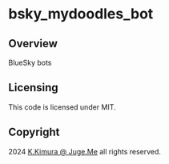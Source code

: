# bsky_mydoodles_bot

## Overview

BlueSky bots


## Licensing

This code is licensed under MIT.


## Copyright

2024  [K.Kimura @ Juge.Me](https://github.com/dotnsf) all rights reserved.
